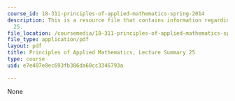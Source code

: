 ```yaml
---
course_id: 18-311-principles-of-applied-mathematics-spring-2014
description: This is a resource file that contains information regarding lecture summary
  25.
file_location: /coursemedia/18-311-principles-of-applied-mathematics-spring-2014/e7e407e8ec693fb386da60cc3346793a_MIT18_311S14_Lecture25.pdf
file_type: application/pdf
layout: pdf
title: Principles of Applied Mathematics, Lecture Summary 25
type: course
uid: e7e407e8ec693fb386da60cc3346793a

---
```

None